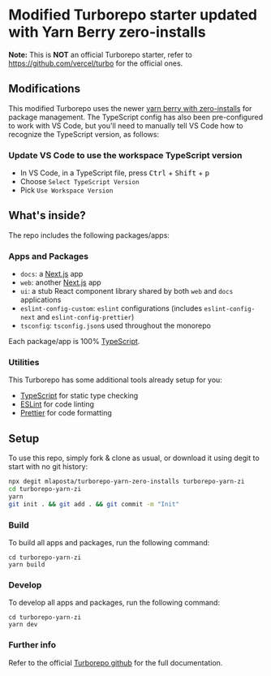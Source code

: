 # Modified Turborepo starter updated with Yarn Berry zero-installs

**Note:** This is **NOT** an official Turborepo starter, refer to https://github.com/vercel/turbo for the official ones.

## Modifications

This modified Turborepo uses the newer [yarn berry with zero-installs](https://yarnpkg.com/features/zero-installs) for package management. The TypeScript config has also been pre-configured to work with VS Code, but you'll need to manually tell VS Code how to recognize the TypeScript version, as follows:

### Update VS Code to use the workspace TypeScript version

- In VS Code, in a TypeScript file, press <kbd>Ctrl</kbd> + <kbd>Shift</kbd> + <kbd>p</kbd>
- Choose `Select TypeScript Version`
- Pick `Use Workspace Version`

## What's inside?

The repo includes the following packages/apps:

### Apps and Packages

- `docs`: a [Next.js](https://nextjs.org/) app
- `web`: another [Next.js](https://nextjs.org/) app
- `ui`: a stub React component library shared by both `web` and `docs` applications
- `eslint-config-custom`: `eslint` configurations (includes `eslint-config-next` and `eslint-config-prettier`)
- `tsconfig`: `tsconfig.json`s used throughout the monorepo

Each package/app is 100% [TypeScript](https://www.typescriptlang.org/).

### Utilities

This Turborepo has some additional tools already setup for you:

- [TypeScript](https://www.typescriptlang.org/) for static type checking
- [ESLint](https://eslint.org/) for code linting
- [Prettier](https://prettier.io) for code formatting

## Setup

To use this repo, simply fork & clone as usual,
or download it using degit to start with no git history:

```sh
npx degit mlaposta/turborepo-yarn-zero-installs turborepo-yarn-zi
cd turborepo-yarn-zi
yarn
git init . && git add . && git commit -m "Init"
```

### Build

To build all apps and packages, run the following command:

```
cd turborepo-yarn-zi
yarn build
```

### Develop

To develop all apps and packages, run the following command:

```
cd turborepo-yarn-zi
yarn dev
```

### Further info

Refer to the official [Turborepo github](https://github.com/vercel/turbo) for the full documentation.
